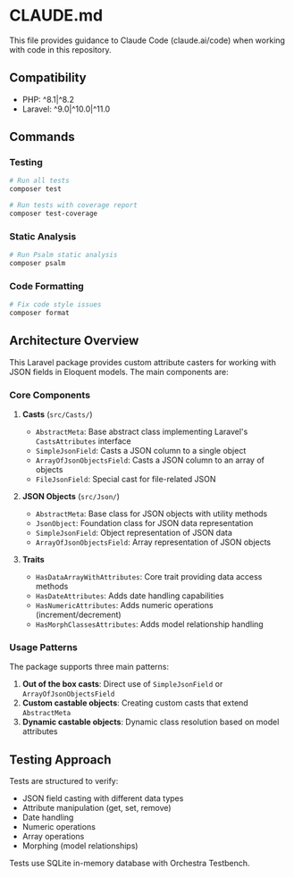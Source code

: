 # CLAUDE.md

This file provides guidance to Claude Code (claude.ai/code) when working with code in this repository.

## Compatibility

- PHP: ^8.1|^8.2
- Laravel: ^9.0|^10.0|^11.0

## Commands

### Testing

```bash
# Run all tests
composer test

# Run tests with coverage report
composer test-coverage
```

### Static Analysis

```bash
# Run Psalm static analysis
composer psalm
```

### Code Formatting

```bash
# Fix code style issues
composer format
```

## Architecture Overview

This Laravel package provides custom attribute casters for working with JSON fields in Eloquent models. The main components are:

### Core Components

1. **Casts** (`src/Casts/`)
   - `AbstractMeta`: Base abstract class implementing Laravel's `CastsAttributes` interface
   - `SimpleJsonField`: Casts a JSON column to a single object
   - `ArrayOfJsonObjectsField`: Casts a JSON column to an array of objects
   - `FileJsonField`: Special cast for file-related JSON

2. **JSON Objects** (`src/Json/`)
   - `AbstractMeta`: Base class for JSON objects with utility methods
   - `JsonObject`: Foundation class for JSON data representation
   - `SimpleJsonField`: Object representation of JSON data
   - `ArrayOfJsonObjectsField`: Array representation of JSON objects

3. **Traits**
   - `HasDataArrayWithAttributes`: Core trait providing data access methods
   - `HasDateAttributes`: Adds date handling capabilities
   - `HasNumericAttributes`: Adds numeric operations (increment/decrement)
   - `HasMorphClassesAttributes`: Adds model relationship handling

### Usage Patterns

The package supports three main patterns:

1. **Out of the box casts**: Direct use of `SimpleJsonField` or `ArrayOfJsonObjectsField`
2. **Custom castable objects**: Creating custom casts that extend `AbstractMeta`
3. **Dynamic castable objects**: Dynamic class resolution based on model attributes

## Testing Approach

Tests are structured to verify:
- JSON field casting with different data types
- Attribute manipulation (get, set, remove)
- Date handling
- Numeric operations
- Array operations
- Morphing (model relationships)

Tests use SQLite in-memory database with Orchestra Testbench.